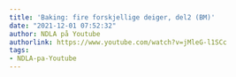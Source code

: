 ```yaml
---
title: 'Baking: fire forskjellige deiger, del2 (BM)'
date: "2021-12-01 07:52:32"
author: NDLA på Youtube
authorlink: https://www.youtube.com/watch?v=jMleG-l1SCc
tags:
- NDLA-pa-Youtube
---
```

